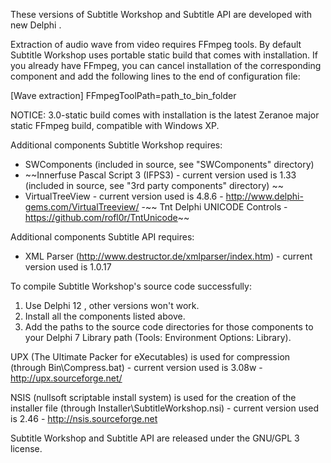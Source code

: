 These versions of Subtitle Workshop and Subtitle API are developed with new Delphi  .

Extraction of audio wave from video requires FFmpeg tools. By default Subtitle Workshop uses portable static build that comes with installation.
If you already have FFmpeg, you can cancel installation of the corresponding component and add the following lines to the end of configuration file:

[Wave extraction]
FFmpegToolPath=path_to_bin_folder

NOTICE: 3.0-static build comes with installation is the latest Zeranoe major static FFmpeg build, compatible with Windows XP.

Additional components Subtitle Workshop requires:
- SWComponents (included in source, see "SWComponents" directory)
- ~~Innerfuse Pascal Script 3 (IFPS3) - current version used is 1.33 (included in source, see "3rd party components" directory) ~~
- VirtualTreeView - current version used is 4.8.6 - http://www.delphi-gems.com/VirtualTreeview/
-~~ Tnt Delphi UNICODE Controls - https://github.com/rofl0r/TntUnicode~~

Additional components Subtitle API requires:
- XML Parser (http://www.destructor.de/xmlparser/index.htm) - current version used is 1.0.17


To compile Subtitle Workshop's source code successfully:
1. Use Delphi 12 , other versions won't work.
2. Install all the components listed above.
3. Add the paths to the source code directories for those components to your Delphi 7 Library path (Tools: Environment Options: Library).


UPX (The Ultimate Packer for eXecutables) is used for compression (through Bin\Compress.bat) - current version used is 3.08w - http://upx.sourceforge.net/

NSIS (nullsoft scriptable install system) is used for the creation of the installer file (through Installer\SubtitleWorkshop.nsi) - current version used is 2.46 - http://nsis.sourceforge.net


Subtitle Workshop and Subtitle API are released under the GNU/GPL 3 license.
